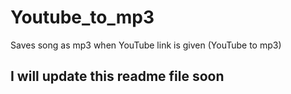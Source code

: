 # Youtube_to_mp3
Saves song as mp3 when YouTube link is given (YouTube to mp3)


<h2>I will update this readme file soon
